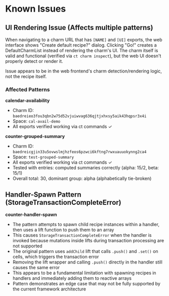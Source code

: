 # Known Issues

## UI Rendering Issue (Affects multiple patterns)

When navigating to a charm URL that has `[NAME]` and `[UI]` exports, the web
interface shows "Create default recipe?" dialog. Clicking "Go!" creates a
DefaultCharmList instead of rendering the charm's UI. The charm itself is valid
and functional (verified via `ct charm inspect`), but the web UI doesn't
properly detect or render it.

Issue appears to be in the web frontend's charm detection/rendering logic, not
the recipe itself.

### Affected Patterns

**calendar-availability**

- Charm ID: `baedreieo3fou3qbn2w75d52vjuiwvag636qjtjxhxsy5aik43hqpsr3x4i`
- Space: `cal-avail-demo`
- All exports verified working via ct commands ✓

**counter-grouped-summary**

- Charm ID: `baedreicgjin33u5ovwslmjhzfeos6pzwci6kftng7rwxuauuokynng2ca4`
- Space: `test-grouped-summary`
- All exports verified working via ct commands ✓
- Tested with entries: computed summaries correctly (alpha: 15/2, beta: 15/1)
- Overall total: 30, dominant group: alpha (alphabetically tie-broken)

## Handler-Spawn Pattern (StorageTransactionCompleteError)

**counter-handler-spawn**

- The pattern attempts to spawn child recipe instances within a handler, then
  uses a lift function to push them to an array
- This causes `StorageTransactionCompleteError` when the handler is invoked
  because mutations inside lifts during transaction processing are not supported
- The original pattern uses `addChild` lift that calls `.push()` and `.set()` on
  cells, which triggers the transaction error
- Removing the lift wrapper and calling `.push()` directly in the handler still
  causes the same error
- This appears to be a fundamental limitation with spawning recipes in handlers
  and immediately adding them to reactive arrays
- Pattern demonstrates an edge case that may not be fully supported by the
  current framework architecture

